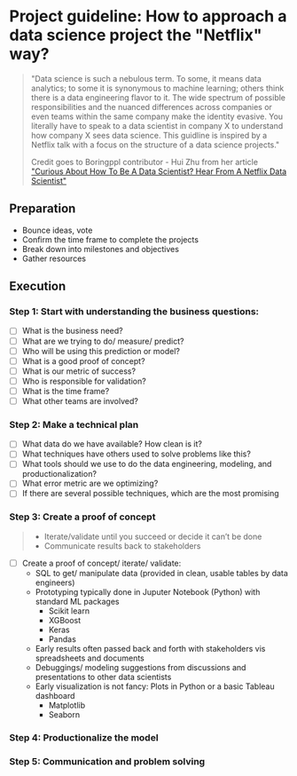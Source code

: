 # Project guideline: How to approach a data science project the "Netflix" way?

> "Data science is such a nebulous term. To some, it means data analytics; to some it is synonymous to machine learning; others think there is a data engineering flavor to it. The wide spectrum of possible responsibilities and the nuanced differences across companies or even teams within the same company make the identity evasive. You literally have to speak to a data scientist in company X to understand how company X sees data science. This guidline is inspired by a Netflix talk with a focus on the structure of a data science projects."
> 
> Credit goes to Boringppl contributor - Hui Zhu from her article ["Curious About How To Be A Data Scientist? Hear From A Netflix Data Scientist"](https://towardsdatascience.com/a-peek-into-a-netflix-data-scientists-day-66bf3dacabb9)

## Preparation
- Bounce ideas, vote
- Confirm the time frame to complete the projects 
- Break down into milestones and objectives
- Gather resources

## Execution
### Step 1: Start with understanding the business questions:
- [ ] What is the business need?
- [ ] What are we trying to do/ measure/ predict?
- [ ] Who will be using this prediction or model?
- [ ] What is a good proof of concept?
- [ ] What is our metric of success?
- [ ] Who is responsible for validation?
- [ ] What is the time frame?
- [ ] What other teams are involved?

### Step 2: Make a technical plan
- [ ] What data do we have available? How clean is it?
- [ ] What techniques have others used to solve problems like this?
- [ ] What tools should we use to do the data engineering, modeling, and productionalization?
- [ ] What error metric are we optimizing?
- [ ] If there are several possible techniques, which are the most promising

### Step 3: Create a proof of concept 
> - Iterate/validate until you succeed or decide it can’t be done
> - Communicate results back to stakeholders

- [ ] Create a proof of concept/ iterate/ validate:
    - SQL to get/ manipulate data (provided in clean, usable tables by data engineers)
    - Prototyping typically done in Juputer Notebook (Python) with standard ML packages
        - Scikit learn
        - XGBoost
        - Keras
        - Pandas
    - Early results often passed back and forth with stakeholders vis spreadsheets and documents
    - Debuggings/ modeling suggestions from discussions and presentations to other data scientists
    - Early visualization is not fancy: Plots in Python or a basic Tableau dashboard
        - Matplotlib
        - Seaborn

### Step 4: Productionalize the model
### Step 5: Communication and problem solving